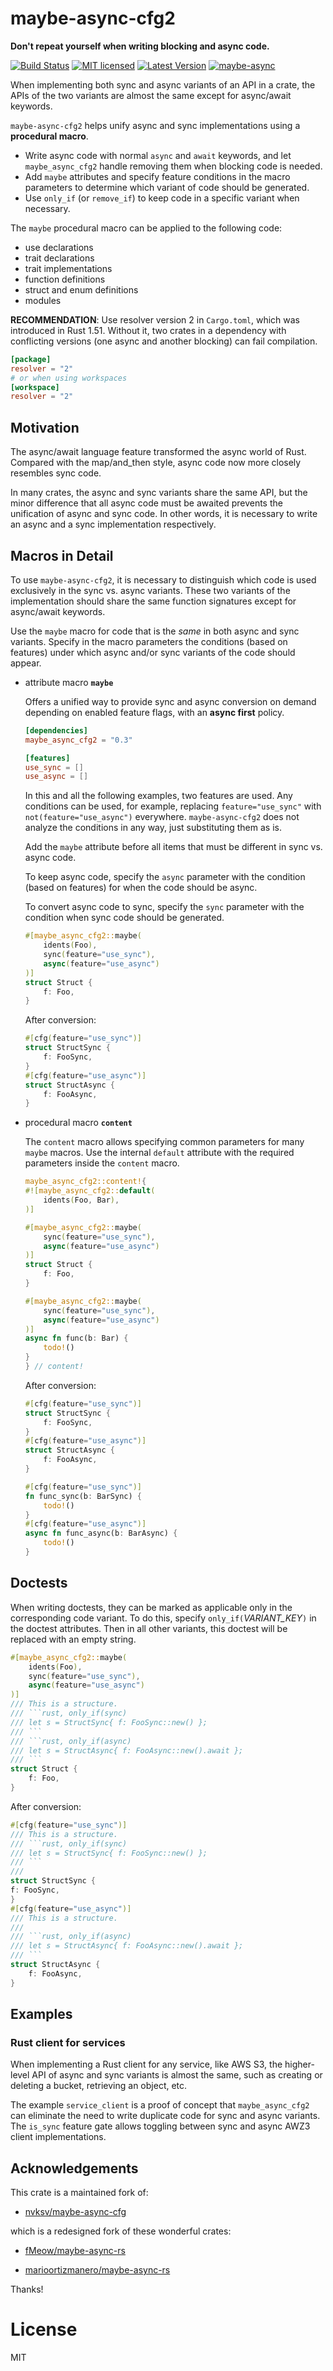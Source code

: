 <!-- cargo-sync-readme start -->


# maybe-async-cfg2

**Don't repeat yourself when writing blocking and async code.**

[![Build Status](https://github.com/korbin/maybe-async-cfg2/actions/workflows/rust.yml/badge.svg?branch=main)](https://github.com/korbin/maybe-async-cfg2/actions)
[![MIT licensed](https://img.shields.io/badge/license-MIT-blue.svg)](./LICENSE)
[![Latest Version](https://img.shields.io/crates/v/maybe-async-cfg2.svg)](https://crates.io/crates/maybe-async-cfg2)
[![maybe-async](https://docs.rs/maybe-async-cfg2/badge.svg)](https://docs.rs/maybe-async-cfg2)

When implementing both sync and async variants of an API in a crate, the APIs of the two variants
are almost the same except for async/await keywords.

`maybe-async-cfg2` helps unify async and sync implementations using a **procedural macro**.
- Write async code with normal `async` and `await` keywords, and let `maybe_async_cfg2` handle
removing them when blocking code is needed.
- Add `maybe` attributes and specify feature conditions in the macro parameters to determine
which variant of code should be generated.
- Use `only_if` (or `remove_if`) to keep code in a specific variant when necessary.

The `maybe` procedural macro can be applied to the following code:
- use declarations
- trait declarations
- trait implementations
- function definitions
- struct and enum definitions
- modules

**RECOMMENDATION**: Use resolver version 2 in `Cargo.toml`, which was introduced in Rust 1.51. Without
it, two crates in a dependency with conflicting versions (one async and another blocking) can fail
compilation.

```toml
[package]
resolver = "2"
# or when using workspaces
[workspace]
resolver = "2"
```


## Motivation

The async/await language feature transformed the async world of Rust. Compared with the map/and_then
style, async code now more closely resembles sync code.

In many crates, the async and sync variants share the same API, but the minor
difference that all async code must be awaited prevents the unification of async and sync code.
In other words, it is necessary to write an async and a sync implementation respectively.


## Macros in Detail

To use `maybe-async-cfg2`, it is necessary to distinguish which code is used exclusively in the sync vs. async variants. These two variants of the implementation should share the same function signatures except for async/await keywords.

Use the `maybe` macro for code that is the *same* in both async and sync variants.
Specify in the macro parameters the conditions (based on features) under which async and/or sync variants of the code should appear.

- attribute macro **`maybe`**

    Offers a unified way to provide sync and async conversion on demand depending on enabled feature flags, with an **async first** policy.

    ```toml
    [dependencies]
    maybe_async_cfg2 = "0.3"

    [features]
    use_sync = []
    use_async = []
    ```

    In this and all the following examples, two features are used. Any conditions
can be used, for example, replacing `feature="use_sync"` with
`not(feature="use_async")` everywhere. `maybe-async-cfg2` does not analyze the
conditions in any way, just substituting them as is.

    Add the `maybe` attribute before all items that must be different in sync vs. async code.

    To keep async code, specify the `async` parameter with the condition (based on
features) for when the code should be async.

    To convert async code to sync, specify the `sync` parameter with the condition when
sync code should be generated.

    ```rust
    #[maybe_async_cfg2::maybe(
        idents(Foo),
        sync(feature="use_sync"),
        async(feature="use_async")
    )]
    struct Struct {
        f: Foo,
    }
    ```
    After conversion:
    ```rust
    #[cfg(feature="use_sync")]
    struct StructSync {
        f: FooSync,
    }
    #[cfg(feature="use_async")]
    struct StructAsync {
        f: FooAsync,
    }
    ```

- procedural macro **`content`**

    The `content` macro allows specifying common parameters for many `maybe` macros. Use the
internal `default` attribute with the required parameters inside the `content` macro.

    ```rust
    maybe_async_cfg2::content!{
    #![maybe_async_cfg2::default(
        idents(Foo, Bar),
    )]

    #[maybe_async_cfg2::maybe(
        sync(feature="use_sync"), 
        async(feature="use_async")
    )]
    struct Struct {
        f: Foo,
    }

    #[maybe_async_cfg2::maybe(
        sync(feature="use_sync"), 
        async(feature="use_async")
    )]
    async fn func(b: Bar) {
        todo!()
    }
    } // content!
    ```
    After conversion:
    ```rust
    #[cfg(feature="use_sync")]
    struct StructSync {
        f: FooSync,
    }
    #[cfg(feature="use_async")]
    struct StructAsync {
        f: FooAsync,
    }

    #[cfg(feature="use_sync")]
    fn func_sync(b: BarSync) {
        todo!()
    }
    #[cfg(feature="use_async")]
    async fn func_async(b: BarAsync) {
        todo!()
    }
    ```

## Doctests
    
When writing doctests, they can be marked as applicable only in the corresponding code variant. 
To do this, specify `only_if(`_VARIANT_KEY_`)` in the doctest attributes. Then in all other
variants, this doctest will be replaced with an empty string.

```rust
#[maybe_async_cfg2::maybe(
    idents(Foo),
    sync(feature="use_sync"),
    async(feature="use_async")
)]
/// This is a structure. 
/// ```rust, only_if(sync)
/// let s = StructSync{ f: FooSync::new() };
/// ```
/// ```rust, only_if(async)
/// let s = StructAsync{ f: FooAsync::new().await };
/// ```
struct Struct {
    f: Foo,
}
```
After conversion:
```rust
#[cfg(feature="use_sync")]
/// This is a structure. 
/// ```rust, only_if(sync)
/// let s = StructSync{ f: FooSync::new() };
/// ```
///
struct StructSync {
f: FooSync,
}
#[cfg(feature="use_async")]
/// This is a structure. 
///
/// ```rust, only_if(async)
/// let s = StructAsync{ f: FooAsync::new().await };
/// ```
struct StructAsync {
    f: FooAsync,
}
```

## Examples

### Rust client for services

When implementing a Rust client for any service, like AWS S3, the higher-level API of async and
sync variants is almost the same, such as creating or deleting a bucket, retrieving an object,
etc.

The example `service_client` is a proof of concept that `maybe_async_cfg2` can eliminate
the need to write duplicate code for sync and async variants. The `is_sync` feature gate
allows toggling between sync and async AWZ3 client implementations.


## Acknowledgements

This crate is a maintained fork of:

- [nvksv/maybe-async-cfg](https://github.com/nvksv/maybe-async-cfg/)

which is a redesigned fork of these wonderful crates:

- [fMeow/maybe-async-rs](https://github.com/fMeow/maybe-async-rs)

- [marioortizmanero/maybe-async-rs](https://github.com/marioortizmanero/maybe-async-rs)

Thanks!


# License
MIT

<!-- cargo-sync-readme end -->
